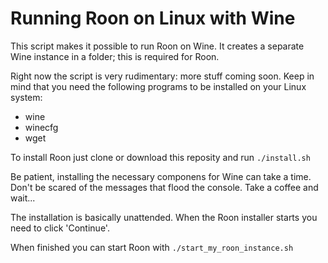# Running Roon on Linux with Wine

This script makes it possible to run Roon on Wine.
It creates a separate Wine instance in a folder; this is required for Roon.

Right now the script is very rudimentary: more stuff coming soon. Keep in mind that you need the following programs to be installed on your Linux system:

* wine
* winecfg
* wget

To install Roon just clone or download this reposity and run <code>./install.sh</code>

Be patient, installing the necessary componens for Wine can take a time. Don't be scared of the messages that flood the console. Take a coffee and wait...

The installation is basically unattended. When the Roon installer starts you need to click 'Continue'.

When finished you can start Roon with <code>./start_my_roon_instance.sh</code>
